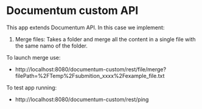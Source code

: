 # Documentum custom API

This app extends Documentum API. In this case we implement:

1. Merge files: Takes a folder and merge all the content in a single file with the same namo of the folder.

To launch merge use:
- http://localhost:8080/documentum-custom/rest/file/merge?filePath=%2FTemp%2Fsubmition_xxxx%2Fexample_file.txt

To test app running:
- http://localhost:8080/documentum-custom/rest/ping